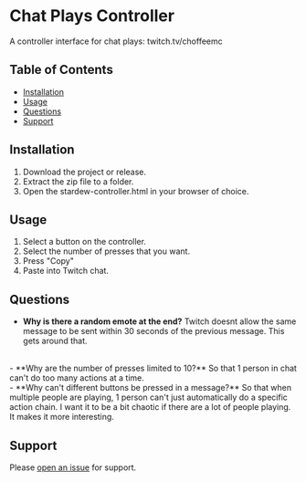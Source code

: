 # Chat Plays Controller

A controller interface for chat plays: twitch.tv/choffeemc


## Table of Contents

- [Installation](#installation)
- [Usage](#usage)
- [Questions](#questions)
- [Support](#support)

## Installation

1. Download the project or release.
2. Extract the zip file to a folder.
3. Open the stardew-controller.html in your browser of choice.

## Usage

1. Select a button on the controller.
2. Select the number of presses that you want.
3. Press "Copy"
4. Paste into Twitch chat.

## Questions

- **Why is there a random emote at the end?**
    Twitch doesnt allow the same message to be sent within 30 seconds of the previous message. This gets around that.
<br />
- **Why are the number of presses limited to 10?**
    So that 1 person in chat can't do too many actions at a time.
<br />
- **Why can't different buttons be pressed in a message?**
    So that when multiple people are playing, 1 person can't just automatically do a specific action chain. I want it to be a bit chaotic if there are a lot of people playing. It makes it more interesting.

## Support

Please [open an issue](https://github.com//ChoffeeMC/ChatPlaysController/issues/new) for support.